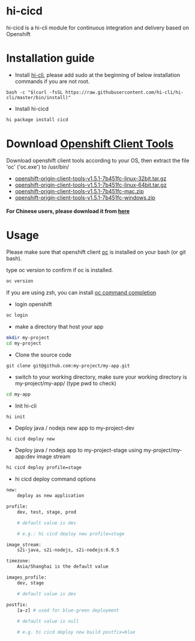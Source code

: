 # hi-cicd 
hi-cicd is a hi-cli module for continuous integration and delivery based on Openshift

# Installation guide

* Install [hi-cli](https://github.com/hi-cli/hi-cli), please add sudo at the beginning of below installation commands if you are not root.
```
bash -c "$(curl -fsSL https://raw.githubusercontent.com/hi-cli/hi-cli/master/bin/install)"
```
* Install hi-cicd
```bash
hi package install cicd
```

# Download [Openshift Client Tools](https://github.com/openshift/origin/releases)

Download openshift client tools according to your OS, then extract the file 'oc' ('oc.exe') to /usr/bin/

* [openshift-origin-client-tools-v1.5.1-7b451fc-linux-32bit.tar.gz](https://github.com/openshift/origin/releases/download/v1.5.1/openshift-origin-client-tools-v1.5.1-7b451fc-linux-32bit.tar.gz)
* [openshift-origin-client-tools-v1.5.1-7b451fc-linux-64bit.tar.gz](https://github.com/openshift/origin/releases/download/v1.5.1/openshift-origin-client-tools-v1.5.1-7b451fc-linux-64bit.tar.gz)
* [openshift-origin-client-tools-v1.5.1-7b451fc-mac.zip](https://github.com/openshift/origin/releases/download/v1.5.1/openshift-origin-client-tools-v1.5.1-7b451fc-mac.zip)
* [openshift-origin-client-tools-v1.5.1-7b451fc-windows.zip](https://github.com/openshift/origin/releases/download/v1.5.1/openshift-origin-client-tools-v1.5.1-7b451fc-windows.zip)

#### For Chinese users, please download it from [here](http://pan.baidu.com/s/1jHFadoy)

# Usage

Please make sure that openshift client [oc](https://github.com/openshift/origin/releases) is installed on your bash (or git bash). 

type oc version to confirm if oc is installed.
```bash
oc version
```

If you are using zsh, you can install [oc command completion](https://github.com/chmouel/oh-my-zsh-openshift)

* login openshift
```bash
oc login
```

* make a directory that host your app
```bash
mkdir my-project
cd my-project
```

* Clone the source code
```
git clone git@github.com:my-project/my-app.git
```

* switch to your working directory, make sure your working directory is my-project/my-app/ (type pwd to check)
```bash
cd my-app
```

* Init hi-cli
```bash
hi init
``` 

* Deploy java / nodejs new app to my-project-dev
```
hi cicd deploy new
```

* Deploy java / nodejs app to my-project-stage using my-project/my-app:dev image stream
```bash
hi cicd deploy profile=stage
```

* hi cicd deploy command options
```bash
new:
    deploy as new application

profile:
    dev, test, stage, prod

    # default value is dev

    # e.g.: hi cicd deploy new profile=stage

image_stream:
    s2i-java, s2i-nodejs, s2i-nodejs:6.9.5

timezone:
    Asia/Shanghai is the default value

images_profile:
    dev, stage

    # default value is dev

postfix:
    [a-z] # used for blue-green deployment
    
    # default value is null

    # e.g. hi cicd deploy new build postfix=blue
```

